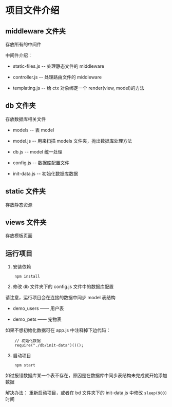 # 项目文件介绍

## middleware 文件夹

存放所有的中间件

中间件介绍：

- static-files.js -- 处理静态文件的 middleware

- controller.js -- 处理路由文件的 middleware

- templating.js -- 给 ctx 对象绑定一个 render(view, model)的方法

## db 文件夹 

存放数据库相关文件

- models -- 表 model

- model.js -- 用来扫描 models 文件夹，抛出数据库处理方法

- db.js -- model 统一处理

- config.js -- 数据库配置文件

- init-data.js -- 初始化数据库数据

## static 文件夹 

存放静态资源

## views 文件夹 

存放模板页面

## 运行项目

1. 安装依赖

```
	npm install
```

2. 修改 db 文件夹下的 config.js 文件中的数据库配置

请注意，运行项目会在连接的数据中同步 model 表结构

- demo_users —— 用户表

- demo_pets  —— 宠物表

如果不想初始化数据可在 app.js 中注释掉下边代码：
```
	// 初始化数据
	require("./db/init-data")()();
```


3. 启动项目

```
	npm start
```

如过报错数据库某一个表不存在，原因是在数据库中同步表结构未完成就开始添加数据

解决办法：
重新启动项目，或者在 bd 文件夹下的 init-data.js 中修改 `sleep(900)` 时间

